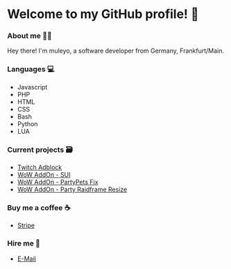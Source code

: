 # Welcome to my GitHub profile! 👋

### About me 👨‍💻
Hey there! I'm muleyo, a software developer from Germany, Frankfurt/Main.

### Languages 💻
- Javascript
- PHP
- HTML
- CSS
- Bash
- Python
- LUA

### Current projects 🗃️
- [Twitch Adblock](https://github.com/cleanlock/VideoAdBlockForTwitch)
- [WoW AddOn - SUI](https://github.com/Syiana/SUI)
- [WoW AddOn - PartyPets Fix](https://github.com/cleanlock/PartyPets-Fix)
- [WoW AddOn - Party Raidframe Resize](https://github.com/cleanlock/PartyRaidFrameResize)

### Buy me a coffee ☕
- [Stripe](https://buy.stripe.com/dR63cc6Fgaak3GodQR)

### Hire me 💼
- [E-Mail](mailto:admin@muleyo.dev)
